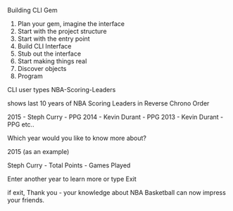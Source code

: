 Building CLI Gem

1. Plan your gem, imagine the interface
2. Start with the project structure
3. Start with the entry point
4. Build CLI Interface
5. Stub out the interface
6. Start making things real
7. Discover objects
8. Program


CLI
user types NBA-Scoring-Leaders

shows last 10 years of NBA Scoring Leaders in Reverse Chrono Order

2015 - Steph Curry - PPG
2014 - Kevin Durant - PPG
2013 - Kevin Durant - PPG
etc..

Which year would you like to know more about?

2015 (as an example)

Steph Curry - Total Points - Games Played

Enter another year to learn more or type Exit

if exit,
Thank you - your knowledge about NBA Basketball can now impress your friends.

